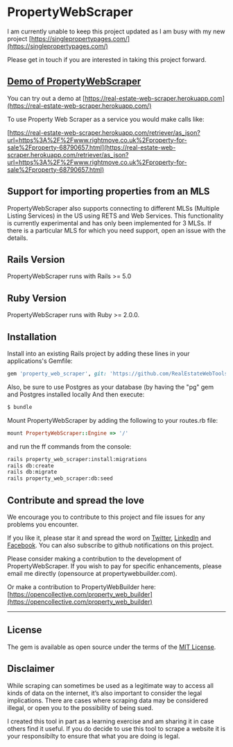 # PropertyWebScraper

I am currently unable to keep this project updated as I am busy with my new project [https://singlepropertypages.com/](https://singlepropertypages.com/)

Please get in touch if you are interested in taking this project forward.


## [Demo of PropertyWebScraper ](https://real-estate-web-scraper.herokuapp.com/)

You can try out a demo at [https://real-estate-web-scraper.herokuapp.com](https://real-estate-web-scraper.herokuapp.com/)

To use Property Web Scraper as a service you would make calls like:

[https://real-estate-web-scraper.herokuapp.com/retriever/as_json?url=https%3A%2F%2Fwww.rightmove.co.uk%2Fproperty-for-sale%2Fproperty-68790657.html](https://real-estate-web-scraper.herokuapp.com/retriever/as_json?url=https%3A%2F%2Fwww.rightmove.co.uk%2Fproperty-for-sale%2Fproperty-68790657.html)

## Support for importing properties from an MLS

PropertyWebScraper also supports connecting to different MLSs (Multiple Listing Services) in the US using RETS and Web Services.  This functionality is currently experimental and has only been implemented for 3 MLSs.  If there is a particular MLS for which you need support, open an issue with the details.   

## Rails Version

PropertyWebScraper runs with Rails >= 5.0

## Ruby Version

PropertyWebScraper runs with Ruby >= 2.0.0.


## Installation

Install into an existing Rails project by adding these lines in your applications's Gemfile:

```ruby
gem 'property_web_scraper', git: 'https://github.com/RealEstateWebTools/property_web_scraper', branch: 'master'
```

Also, be sure to use Postgres as your database (by having the "pg" gem and Postgres installed locally 
And then execute:
```bash
$ bundle
```

Mount PropertyWebScraper by adding the following to your routes.rb file:
```ruby
mount PropertyWebScraper::Engine => '/'
```

and run the ff commands from the console:
```bash
rails property_web_scraper:install:migrations
rails db:create
rails db:migrate
rails property_web_scraper:db:seed
```


## Contribute and spread the love
We encourage you to contribute to this project and file issues for any problems you encounter.

If you like it, please star it and spread the word on [Twitter](https://twitter.com/prptywebbuilder), [LinkedIn](https://www.linkedin.com/company/propertywebbuilder) and [Facebook](https://www.facebook.com/propertywebbuilder).  You can also subscribe to github notifications on this project.  

Please consider making a contribution to the development of PropertyWebScraper.  If you wish to pay for specific enhancements, please email me directly (opensource at propertywebbuilder.com).

Or make a contribution to PropertyWebBuilder here:
[https://opencollective.com/property_web_builder](https://opencollective.com/property_web_builder)

---

## License

The gem is available as open source under the terms of the [MIT License](http://opensource.org/licenses/MIT).

## Disclaimer

While scraping can sometimes be used as a legitimate way to access all kinds of data on the internet, it’s also important to consider the legal implications. There are cases where scraping data may be considered illegal, or open you to the possibility of being sued. 

I created this tool in part as a learning exercise and am sharing it in case others find it useful. If you do decide to use this tool to scrape a website it is your responsibilty to ensure that what you are doing is legal.
